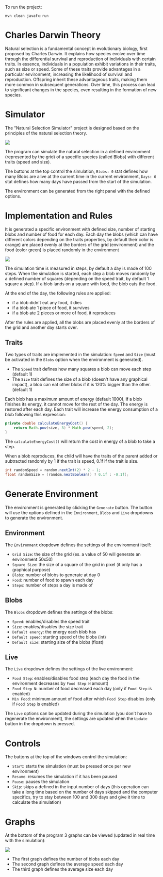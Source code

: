 To run the project:
    
    mvn clean javafx:run

# Charles Darwin Theory
Natural selection is a fundamental concept in evolutionary biology, first proposed by Charles Darwin. It explains how species evolve over time through the differential survival and reproduction of individuals with certain traits. In essence, individuals in a population exhibit variations in their traits, such as size or speed. Some of these traits provide advantages in a particular environment, increasing the likelihood of survival and reproduction. Offspring inherit these advantageous traits, making them more common in subsequent generations. Over time, this process can lead to significant changes in the species, even resulting in the formation of new species.

# Simulator
The "Natural Selection Simulator" project is designed based on the principles of the natural selection theory.

![](https://cdn.discordapp.com/attachments/717442721303887963/1184462835191922719/image.png?ex=658c0ffa&is=65799afa&hm=76f16bf31ce19e51b09142d26c1a0033bfb76f1a48a71debd746b59721b05ac5&)

The program can simulate the natural selection in a defined environment (represented by the grid) of a specific species (called Blobs) with different traits (speed and size).

The buttons at the top control the simulation, `Blobs: 0` stat defines how many Blobs are alive at the current time in the current environment, `Days: 0` stat defines how many days have passed from the start of the simulation.

The environment can be generated from the right panel with the defined options.

# Implementation and Rules
It is generated a specific environment with defined size, number of starting blobs and number of food for each day. Each day the blobs (which can have different colors depending on the traits properties, by default their color is orange) are placed evenly at the borders of the grid (environment) and the food (color green) is placed randomly in the environment

![](https://cdn.discordapp.com/attachments/717442721303887963/1184466470344855602/image.png?ex=658c135c&is=65799e5c&hm=f19cce129213f1b55f07465eeda64473cb545ca6857a16eae8fd2352ce324f34&)

The simulation time is measured in steps, by default a day is made of 100 steps.
When the simulation is started, each step a blob moves randomly by a defined number of squares (depending on the speed trait, by default 1 square a step). If a blob lands on a square with food, the blob eats the food. 

At the end of the day, the following rules are applied:
- if a blob didn't eat any food, it dies
- if a blob ate 1 piece of food, it survives
- if a blob ate 2 pieces or more of food, it reproduces

After the rules are applied, all the blobs are placed evenly at the borders of the grid and another day starts over.

## Traits
Two types of traits are implemented in the simulation: `Speed` and `Size` (must be activated in the `Blobs` option when the environment is generated).

- The `Speed` trait defines how many squares a blob can move each step (default 1)
- The `Size` trait defines the size of a blob (doesn't have any graphical impact), a blob can eat other blobs if it is 120% bigger than the other. (default 1)

Each blob has a maximum amount of energy (default 1000), if a blob finishes its energy, it cannot move for the rest of the day. The energy is restored after each day. 
Each trait will increase the energy consumption of a blob following this expression:
```java
private double calculateEnergyCost() {
	return Math.pow(size, 3) * Math.pow(speed, 2);
}
```
The `calculateEnergyCost()` will return the cost in energy of a blob to take a step.

When a blob reproduces, the child will have the traits of the parent added or subtracted randomly by 1 if the trait is speed, 0.1f if the trait is size.
```java
int randomSpeed = random.nextInt(2) * 2 - 1;
float randomSize = (random.nextBoolean() ? 0.1f : -0.1f);
```


# Generate Environment
The environment is generated by clicking the `Generate` button. The button will use the options defined in the `Environment`, `Blobs` and `Live` dropdowns to generate the environment.

## Environment
The `Environment` dropdown defines the settings of the environment itself:
- `Grid Size`: the size of the grid (es. a value of 50 will generate an environment 50x50)
- `Square Size`: the size of a square of the grid in pixel (it only has a graphical purpose)
- `Blobs`: number of blobs to generate at day 0
- `Food`: number of food to spawn each day
- `Steps`: number of steps a day is made of

## Blobs
The `Blobs` dropdown defines the settings of the blobs:
- `Speed`: enables/disables the speed trait
- `Size`: enables/disables the size trait
- `Default energy`: the energy each blob has
- `Default speed`: starting speed of the blobs (int)
- `Default size`: starting size of the blobs (float)

## Live
The `Live` dropdown defines the settings of the live environment:
- `Food Step`: enables/disables food step (each day the food in the environment decreases by `Food Step N` amount)
- `Food Step N`: number of food decreased each day (only if `Food Step` is enabled)
- `Min Food`: minimum amount of food after which `Food Step` disables (only if `Food Step` is enabled)

The `Live` options can be updated during the simulation (you don't have to regenerate the environment), the settings are updated when the `Update` button in the dropdown is pressed.

# Controls
The buttons at the top of the windows control the simulation:
- `Start`: starts the simulation (must be pressed once per new environment)
- `Resume`: resumes the simulation if it has been paused
- `Pause`: pauses the simulation
- `Skip`: skips a defined in the input number of days (this operation can take a long time based on the number of days skipped and the computer specifics, try to stay between 100 and 300 days and give it time to calculate the simulation) 


# Graphs
At the bottom of the program 3 graphs can be viewed (updated in real time with the simulation):

![](https://cdn.discordapp.com/attachments/717442721303887963/1184477949995528222/image.png?ex=658c1e0d&is=6579a90d&hm=bc5b8985d09f5c8cdc324a3bac08a067ff50e7423a7958ddf88c92bb2cf115cf&)

- The first graph defines the number of blobs each day
- The second graph defines the average speed each day
- The third graph defines the average size each day